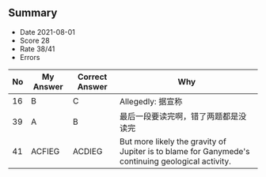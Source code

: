 ## Summary
- Date 2021-08-01
- Score 28
- Rate 38/41
- Errors


| No | My Answer | Correct Answer | Why |
|----|-----------|----------------|-----|
|16 |B |C | Allegedly: 据宣称|
| 39| A| B| 最后一段要读完啊，错了两题都是没读完|
| 41|ACFIEG |ACDIEG | But more likely the gravity of Jupiter is to blame for Ganymede's continuing geological activity.|